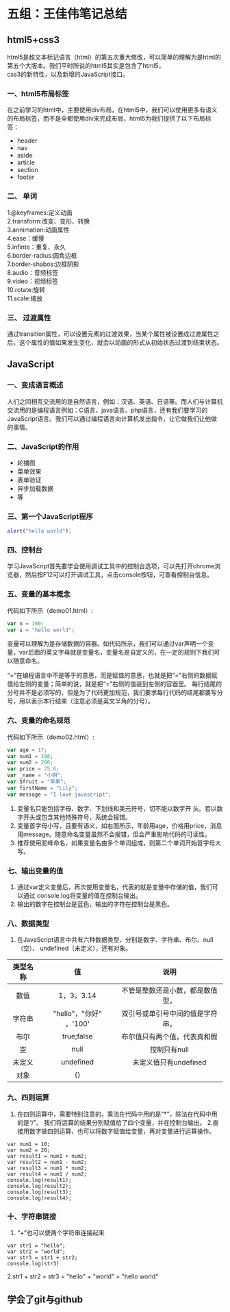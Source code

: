 # 五组：王佳伟笔记总结

## html5+css3

html5是超文本标记语言（html）的第五次重大修改，可以简单的理解为是html的第五个大版本。我们平时所说的html5其实是包含了html5，</br>css3的新特性，以及新增的JavaScript接口。

### 一、html5布局标签

在之前学习的html中，主要使用div布局，在html5中，我们可以使用更多有语义的布局标签，而不是全都使用div来完成布局，html5为我们提供了以下布局标签：

* header
* nav
* aside
* article
* section
* footer</br>

### 二、 单词

1.@keyframes:定义动画</br>
2.transform:改变、变形、转换</br>
3.annimation:动画属性</br>
4.ease：缓慢</br>
5.infinte：重复、永久</br>
6.border-radius:圆角边框</br>
7.border-shabos:边框阴影</br>
8.audio：音频标签</br>
9.video：视频标签</br>
10.rotate:旋转</br>
11.scale:缩放</br>

### 三、 过渡属性

通过transition属性，可以设置元素的过渡效果，当某个属性被设置成过渡属性之后，这个属性的值如果发生变化，就会以动画的形式从初始状态过渡到结束状态。

## JavaScript

### 一、变成语言概述

人们之间相互交流用的是自然语言，例如：汉语、英语、日语等。而人们与计算机交流用的是编程语言例如：C语言、java语言、php语言，还有我们要学习的JavaScript语言。我们可以通过编程语言向计算机发出指令，让它做我们让他做的事情。

### 二、JavaScript的作用

* 轮播图
* 菜单效果
* 表单验证
* 异步加载数据
* 等

### 三、第一个JavaScript程序

``` javascript
alert("hello world");
```

### 四、控制台

学习JavaScript首先要学会使用调试工具中的控制台选项，可以先打开chrome浏览器，然后按F12可以打开调试工具，点击console按钮，可查看控制台信息。

### 五、变量的基本概念

代码如下所示（demo01.html）:
``` js
var n = 100;
var s = "hello world";
```

变量可以理解为是存储数据的容器。如代码所示，我们可以通过var声明一个变量，var后面的英文字母就是变量名，变量名是自定义的，在一定的规则下我们可以随意命名。

“=”在编程语言中不是等于的意思，而是赋值的意思，也就是把“=”右侧的数据赋值给左侧的变量；简单的说，就是把“=”右侧的值装到左侧的容器里。
每行结尾的分号并不是必须写的，但是为了代码更加规范，我们要求每行代码的结尾都要写分号，用以表示本行结束（注意必须是英文半角的分号）。

### 六、变量的命名规范

代码如下所示（demo02.html）:

``` js
var age = 17;
var num1 = 198;
var num2 = 200;
var price = 25.6;
var _name = "小明";
var $fruit = "苹果";
var firstName = "Lily";
var message = "I love javascript";
```

1. 变量名只能包括字母、数字、下划线和美元符号，切不能以数字开 头。若以数字开头或包含其他特殊符号，系统会报错。</br>
2. 变量首字母小写，且要有语义，如右图所示，年龄用age，价格用price，消息用message。随意命名变量虽然不会报错，但会严重影响代码的可读性。</br>
3. 推荐使用驼峰命名，如果变量名由多个单词组成，则第二个单词开始首字母大写。

### 七、输出变量的值

1. 通过var定义变量后，再次使用变量名，代表的就是变量中存储的值，我们可以通过 console.log将变量的值在控制台输出。</br>
2. 输出的数字在控制台是蓝色，输出的字符在控制台是黑色。

### 八、数据类型

1. 在JavaScript语言中共有六种数据类型，分别是数字、字符串、布尔、null（空）、 undefined（未定义），还有对象。

类型名称|值|说明|
:-: | :-: | :-: |
|数值|1，3，3.14|不管是整数还是小数，都是数值型。
字符串|"hello"，"你好" ，'100'|双引号或单引号中间的值是字符串。
布尔|true;false|布尔值只有两个值，代表真和假
空|null|控制只有null
未定义|undefined|未定义值只有undefined|
对象|{}

### 九、四则运算

1. 在四则运算中，需要特别注意的，乘法在代码中用的是“*”，除法在代码中用的是“/”。 我们将运算的结果分别赋值给了四个变量，并在控制台输出。 2.直接用数字做四则运算，也可以将数字赋值给变量，再对变量进行运算操作。

```
var num1 = 10;
var num2 = 20;
var result1 = num1 + num2;
var result2 = num1 - num2;
var result3 = num1 * num2;
var result4 = num1 / num2;
console.log(result1);
console.log(result2);
console.log(result3);
console.log(result4);
```

### 十、字符串链接

1. “+”也可以使两个字符串连接起来

```
var str1 = "hello";
var str2 = "world";
var str3 = str1 + str2;
console.log(str3)
```

2.str1 + str2 = str3 = "hello" + "world" = "hello world"

## 学会了git与github
